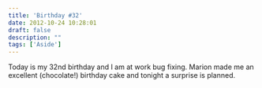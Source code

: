 ```yaml
---
title: 'Birthday #32'
date: 2012-10-24 10:28:01
draft: false
description: ""
tags: ['Aside']
---
```


Today is my 32nd birthday and I am at work bug fixing. Marion made me an excellent (chocolate!) birthday cake and tonight a surprise is planned.
